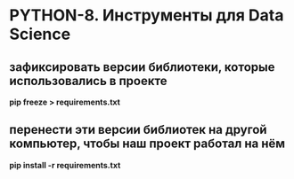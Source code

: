 # PYTHON-8. Инструменты для Data Science
## зафиксировать версии библиотеки, которые использовались в проекте

**pip freeze > requirements.txt**

## перенести эти версии библиотек на другой компьютер, чтобы наш проект работал на нём
**pip install -r requirements.txt**